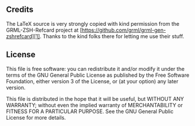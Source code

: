 
## Credits

The LaTeX source is very strongly copied with kind permission from the GRML-ZSH-Refcard
project at [https://github.com/grml/grml-gen-zshrefcard][1]. Thanks to the kind folks there
for letting me use their stuff.

## License

This file is free software: you can redistribute it and/or modify
it under the terms of the GNU General Public License as published by
the Free Software Foundation, either version 3 of the License, or
(at your option) any later version.

This file is distributed in the hope that it will be useful,
but WITHOUT ANY WARRANTY; without even the implied warranty of
MERCHANTABILITY or FITNESS FOR A PARTICULAR PURPOSE.  See the
GNU General Public License for more details.


  [1]: https://github.com/grml/grml-gen-zshrefcard
